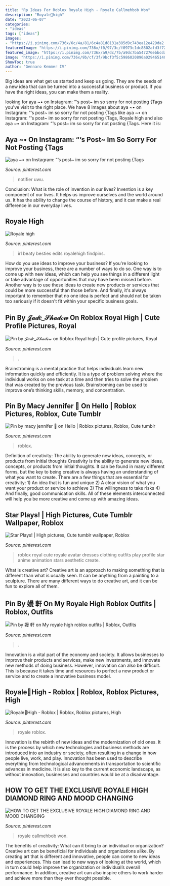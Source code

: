 ```yaml
---
title: "Rp Ideas For Roblox Royale High - Royale Callmehbob Won"
description: "Royale🏰high"
date: "2023-06-07"
categories:
- "ideas"
tags: ["ideas"]
images:
- "https://i.pinimg.com/736x/6c/4a/81/6c4a81d8131a385d9c743ea12e429da2.jpg"
featuredImage: "https://i.pinimg.com/736x/f0/97/3c/f0973c1dc8802afd3f72a22070e77701.jpg"
featured_image: "https://i.pinimg.com/736x/a9/dc/7b/a9dc7ba547276ebbcda5c4d2c80bf312.jpg"
image: "https://i.pinimg.com/736x/9b/cf/3f/9bcf3f5c5986020896a0294651409537.jpg"
ShowToc: true
author: "Gennaro Kemmer IV"
---
```



Big ideas are what get us started and keep us going. They are the seeds of a new idea that can be turned into a successful business or product. If you have the right ideas, you can make them a reality.

	

		
looking for aya ~• on Instagram: “‘s post~ im so sorry for not posting {Tags you've visit to the right place. We have 8 Images about aya ~• on Instagram: “‘s post~ im so sorry for not posting {Tags like aya ~• on Instagram: “‘s post~ im so sorry for not posting {Tags, Royale high and also aya ~• on Instagram: “‘s post~ im so sorry for not posting {Tags. Here it is:
		
    
## Aya ~• On Instagram: “‘s Post~ Im So Sorry For Not Posting {Tags

<img loading=lazy src="https://i.pinimg.com/736x/a9/dc/7b/a9dc7ba547276ebbcda5c4d2c80bf312.jpg" onerror="this.onerror=null;this.src='https://tse3.mm.bing.net/th?id=OIP.kw3duu97v-JBSFSoxQfF8gHaGy&amp;pid=15.1';" alt="aya ~• on Instagram: “‘s post~ im so sorry for not posting {Tags">

_Source: pinterest.com_

>notifier uwu. 

	

Conclusion: What is the role of invention in our lives?
Invention is a key component of our lives. It helps us improve ourselves and the world around us. It has the ability to change the course of history, and it can make a real difference in our everyday lives.

    
## Royale High

<img loading=lazy src="https://i.pinimg.com/736x/9b/cf/3f/9bcf3f5c5986020896a0294651409537.jpg" onerror="this.onerror=null;this.src='https://tse1.mm.bing.net/th?id=OIP.8McIhe0Zq0LyYngy1B2dxwHaIT&amp;pid=15.1';" alt="Royale high">

_Source: pinterest.com_

>irl beaty besties edits royalehigh findpins. 

	

How do you use ideas to improve your business?
If you're looking to improve your business, there are a number of ways to do so. One way is to come up with new ideas, which can help you see things in a different light or take advantage of opportunities that may have been missed before. Another way is to use these ideas to create new products or services that could be more successful than those before. And finally, it's always important to remember that no one idea is perfect and should not be taken too seriously if it doesn't fit within your specific business goals.

    
## Pin By 𝒥𝒶𝒹𝑒_𝒮𝒽𝒶𝒹ℴ𝓌 On Roblox Royal High | Cute Profile Pictures, Royal

<img loading=lazy src="https://i.pinimg.com/736x/43/3a/b2/433ab296e585ff06db4645b198b5f4ba.jpg" onerror="this.onerror=null;this.src='https://tse1.mm.bing.net/th?id=OIP.x__BKyPahFMw3B3S2JFtPwHaEK&amp;pid=15.1';" alt="Pin by 𝒥𝒶𝒹𝑒_𝒮𝒽𝒶𝒹ℴ𝓌 on Roblox Royal high | Cute profile pictures, Royal">

_Source: pinterest.com_

>. 

	

Brainstroming is a mental practice that helps individuals learn new information quickly and efficiently. It is a type of problem solving where the individual works on one task at a time and then tries to solve the problem that was created by the previous task. Brainstroming can be used to improve one’s thinking skills, memory, and concentration.

    
## Pin By Macy Jennifer 🔫 On Hello | Roblox Pictures, Roblox, Cute Tumblr

<img loading=lazy src="https://i.pinimg.com/736x/63/b1/2e/63b12e32b579b0e09aab563e4e7dd910.jpg" onerror="this.onerror=null;this.src='https://tse1.mm.bing.net/th?id=OIP.C5UGQKqE_8OzOxrX8jgXugHaHH&amp;pid=15.1';" alt="Pin by macy jennifer 🔫 on Hello | Roblox pictures, Roblox, Cute tumblr">

_Source: pinterest.com_

>roblox. 

	

Definition of creativity: The ability to generate new ideas, concepts, or products from initial thoughts
Creativity is the ability to generate new ideas, concepts, or products from initial thoughts. It can be found in many different forms, but the key to being creative is always having an understanding of what you want to create. There are a few things that are essential for creativity: 1) An idea that is fun and unique 2) A clear vision of what you want your product or service to achieve 3) The willingness to take risks 4) And finally, good communication skills. All of these elements interconnected will help you be more creative and come up with amazing ideas.

    
## Star Plays! | High Pictures, Cute Tumblr Wallpaper, Roblox

<img loading=lazy src="https://i.pinimg.com/736x/57/ce/11/57ce116a57272a0a40efb8e5e0606aa8.jpg" onerror="this.onerror=null;this.src='https://tse4.mm.bing.net/th?id=OIP.U0_cQMP0EDzXu4TnQwMxNQHaJ3&amp;pid=15.1';" alt="Star Plays! | High pictures, Cute tumblr wallpaper, Roblox">

_Source: pinterest.com_

>roblox royal cute royale avatar dresses clothing outfits play profile star anime animation stars aesthetic create. 

	

What is creative art?
Creative art is an approach to making something that is different than what is usually seen. It can be anything from a painting to a sculpture. There are many different ways to do creative art, and it can be fun to explore all of them.

    
## Pin By 嫚 軒 On My Royale High Roblox Outfits | Roblox, Outfits

<img loading=lazy src="https://i.pinimg.com/736x/6c/4a/81/6c4a81d8131a385d9c743ea12e429da2.jpg" onerror="this.onerror=null;this.src='https://tse4.mm.bing.net/th?id=OIP.GkxwhwZLhPI6YkfMj5A2TAHaJ3&amp;pid=15.1';" alt="Pin by 嫚 軒 on My royale high roblox outfits | Roblox, Outfits">

_Source: pinterest.com_

>. 

	

Innovation is a vital part of the economy and society. It allows businesses to improve their products and services, make new investments, and innovate new methods of doing business. However, innovation can also be difficult. This is because it takes time and resources to perfect a new product or service and to create a innovative business model.

    
## Royale🏰High - Roblox | Roblox, Roblox Pictures, High

<img loading=lazy src="https://i.pinimg.com/736x/3e/b0/bd/3eb0bddf8af9009e8cc2702ddb16b908.jpg" onerror="this.onerror=null;this.src='https://tse2.mm.bing.net/th?id=OIP.f1XuPIbCgWbU-Sr6Y6l5SwHaEK&amp;pid=15.1';" alt="Royale🏰High - Roblox | Roblox, Roblox pictures, High">

_Source: pinterest.com_

>royale roblox. 

	

Innovation is the rebirth of new ideas and the modernization of old ones. It is the process by which new technologies and business methods are introduced into an industry or society, often resulting in a change in how people live, work, and play. Innovation has been used to describe everything from technological advancements in transportation to scientific advances in medicine. It is also key to the current economic landscape, as without innovation, businesses and countries would be at a disadvantage.

    
## HOW TO GET THE EXCLUSIVE ROYALE HIGH DIAMOND RING AND MOOD CHANGING

<img loading=lazy src="https://i.pinimg.com/736x/f0/97/3c/f0973c1dc8802afd3f72a22070e77701.jpg" onerror="this.onerror=null;this.src='https://tse4.mm.bing.net/th?id=OIP.J7uTRFApvQwA9WRf1ypurQHaEK&amp;pid=15.1';" alt="HOW TO GET THE EXCLUSIVE ROYALE HIGH DIAMOND RING AND MOOD CHANGING">

_Source: pinterest.com_

>royale callmehbob won. 

	

The benefits of creativity: What can it bring to an individual or organization?
Creative art can be beneficial for individuals and organizations alike. By creating art that is different and innovative, people can come to new ideas and experiences. This can lead to new ways of looking at the world, which in turn could help improve the organization or individual’s overall performance. In addition, creative art can also inspire others to work harder and achieve more than they ever thought possible.

